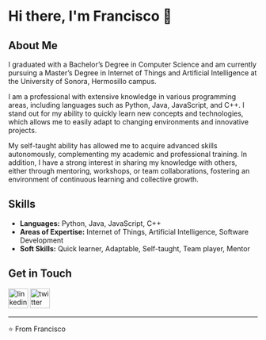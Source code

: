 # Hi there, I'm Francisco 👋

## About Me

I graduated with a Bachelor’s Degree in Computer Science and am currently pursuing a Master’s Degree in Internet of Things and Artificial Intelligence at the University of Sonora, Hermosillo campus.

I am a professional with extensive knowledge in various programming areas, including languages such as Python, Java, JavaScript, and C++. I stand out for my ability to quickly learn new concepts and technologies, which allows me to easily adapt to changing environments and innovative projects.

My self-taught ability has allowed me to acquire advanced skills autonomously, complementing my academic and professional training. In addition, I have a strong interest in sharing my knowledge with others, either through mentoring, workshops, or team collaborations, fostering an environment of continuous learning and collective growth.

## Skills

- **Languages:** Python, Java, JavaScript, C++
- **Areas of Expertise:** Internet of Things, Artificial Intelligence, Software Development
- **Soft Skills:** Quick learner, Adaptable, Self-taught, Team player, Mentor

## Get in Touch

[<img src='https://cdn.jsdelivr.net/npm/simple-icons@3.0.1/icons/linkedin.svg' alt='linkedin' height='40'>](https://www.linkedin.com/in/www.linkedin.com/in/francisco-javier-castro-marquez/)  [<img src='https://cdn.jsdelivr.net/npm/simple-icons@3.0.1/icons/twitter.svg' alt='twitter' height='40'>](https://twitter.com/https://x.com/FrancCasM)  

---
⭐️ From Francisco
